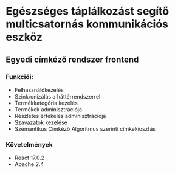 # Egészséges táplálkozást segítő multicsatornás kommunikációs eszköz

## Egyedi címkéző rendszer frontend

### Funkciói:
- Felhasználókezelés
- Szinkronizálás a háttérrendszerrel
- Termékkategória kezelés
- Termékek adminisztrációja
- Részletes értékelés adminisztrációja
- Szavazatok kezelése
- Szemantikus Címkéző Algoritmus szerinti címkekiosztás

### Követelmények 
- React 17.0.2
- Apache 2.4
